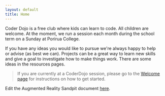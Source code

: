 ```yaml
---
layout: default
title: Home
---
```


Coder Dojo is a free club where kids can learn to code. All children are welcome. At the moment, we run a session each month during the school term on a Sunday at Porirua College.

If you have any ideas you would like to pursue we're always happy to help or advise (as best we can).  Projects can be a great way to learn new skills and give a goal to investigate how to make things work.  There are some ideas in the resources pages.

> If you are currently at a CoderDojo session, please go to the [Welcome page](/welcome) for instructions on how to get started.

Edit the Augmented Reality Sandpit document [here](https://docs.google.com/document/d/18fl_6vuBQsQqOrp9Wto4YTnt8y8Cb_ihhyfmUOXeUoE/edit?usp=sharing).
